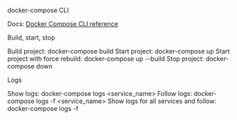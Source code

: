 docker-compose CLI

Docs: [Docker Compose CLI reference](https://docs.docker.com/compose/reference/)

Build, start, stop

Build project: docker-compose build
Start project: docker-compose up
Start project with force rebuild: docker-compose up --build
Stop project: docker-compose down

Logs

Show logs: docker-compose logs <service_name>
Follow logs: docker-compose logs -f <service_name>
Show logs for all services and follow: docker-compose logs -f

